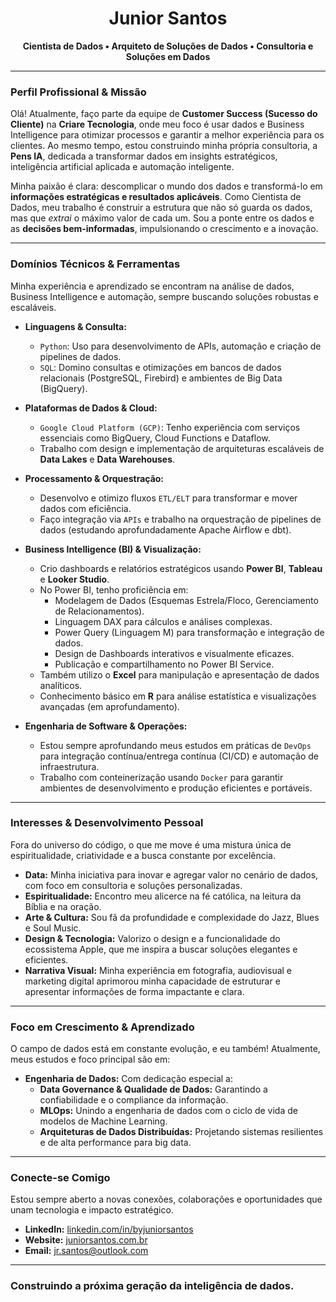 <div align="center">
  <h1>Junior Santos</h1>
  <p><strong>Cientista de Dados • Arquiteto de Soluções de Dados • Consultoria e Soluções em Dados</strong></p>
</div>

---

### Perfil Profissional & Missão

Olá! Atualmente, faço parte da equipe de **Customer Success (Sucesso do Cliente)** na **Criare Tecnologia**, onde meu foco é usar dados e Business Intelligence para otimizar processos e garantir a melhor experiência para os clientes. Ao mesmo tempo, estou construindo minha própria consultoria, a **Pens IA**, dedicada a transformar dados em insights estratégicos, inteligência artificial aplicada e automação inteligente.

Minha paixão é clara: descomplicar o mundo dos dados e transformá-lo em **informações estratégicas e resultados aplicáveis**. Como Cientista de Dados, meu trabalho é construir a estrutura que não só guarda os dados, mas que *extrai* o máximo valor de cada um. Sou a ponte entre os dados e as **decisões bem-informadas**, impulsionando o crescimento e a inovação.

---

### Domínios Técnicos & Ferramentas

Minha experiência e aprendizado se encontram na análise de dados, Business Intelligence e automação, sempre buscando soluções robustas e escaláveis.

* **Linguagens & Consulta:**
    * `Python`: Uso para desenvolvimento de APIs, automação e criação de pipelines de dados.
    * `SQL`: Domino consultas e otimizações em bancos de dados relacionais (PostgreSQL, Firebird) e ambientes de Big Data (BigQuery).

* **Plataformas de Dados & Cloud:**
    * `Google Cloud Platform (GCP)`: Tenho experiência com serviços essenciais como BigQuery, Cloud Functions e Dataflow.
    * Trabalho com design e implementação de arquiteturas escaláveis de **Data Lakes** e **Data Warehouses**.

* **Processamento & Orquestração:**
    * Desenvolvo e otimizo fluxos `ETL/ELT` para transformar e mover dados com eficiência.
    * Faço integração via `APIs` e trabalho na orquestração de pipelines de dados (estudando aprofundadamente Apache Airflow e dbt).

* **Business Intelligence (BI) & Visualização:**
    * Crio dashboards e relatórios estratégicos usando **Power BI**, **Tableau** e **Looker Studio**.
    * No Power BI, tenho proficiência em:
        * Modelagem de Dados (Esquemas Estrela/Floco, Gerenciamento de Relacionamentos).
        * Linguagem DAX para cálculos e análises complexas.
        * Power Query (Linguagem M) para transformação e integração de dados.
        * Design de Dashboards interativos e visualmente eficazes.
        * Publicação e compartilhamento no Power BI Service.
    * Também utilizo o **Excel** para manipulação e apresentação de dados analíticos.
    * Conhecimento básico em **R** para análise estatística e visualizações avançadas (em aprofundamento).

* **Engenharia de Software & Operações:**
    * Estou sempre aprofundando meus estudos em práticas de `DevOps` para integração contínua/entrega contínua (CI/CD) e automação de infraestrutura.
    * Trabalho com conteinerização usando `Docker` para garantir ambientes de desenvolvimento e produção eficientes e portáveis.

---

### Interesses & Desenvolvimento Pessoal

Fora do universo do código, o que me move é uma mistura única de espiritualidade, criatividade e a busca constante por excelência.

* **Data:** Minha iniciativa para inovar e agregar valor no cenário de dados, com foco em consultoria e soluções personalizadas.
* **Espiritualidade:** Encontro meu alicerce na fé católica, na leitura da Bíblia e na oração.
* **Arte & Cultura:** Sou fã da profundidade e complexidade do Jazz, Blues e Soul Music.
* **Design & Tecnologia:** Valorizo o design e a funcionalidade do ecossistema Apple, que me inspira a buscar soluções elegantes e eficientes.
* **Narrativa Visual:** Minha experiência em fotografia, audiovisual e marketing digital aprimorou minha capacidade de estruturar e apresentar informações de forma impactante e clara.

---

### Foco em Crescimento & Aprendizado

O campo de dados está em constante evolução, e eu também! Atualmente, meus estudos e foco principal são em:

* **Engenharia de Dados:** Com dedicação especial a:
    * **Data Governance & Qualidade de Dados:** Garantindo a confiabilidade e o compliance da informação.
    * **MLOps:** Unindo a engenharia de dados com o ciclo de vida de modelos de Machine Learning.
    * **Arquiteturas de Dados Distribuídas:** Projetando sistemas resilientes e de alta performance para big data.

---

### Conecte-se Comigo

Estou sempre aberto a novas conexões, colaborações e oportunidades que unam tecnologia e impacto estratégico.

* **LinkedIn:** [linkedin.com/in/byjuniorsantos](https://www.linkedin.com/in/byjuniorsantos)
* **Website:** [juniorsantos.com.br](https://juniorsantos.com.br)
* **Email:** [jr.santos@outlook.com](mailto:jr.santos@outlook.com)

---

### **Construindo a próxima geração da inteligência de dados.**
